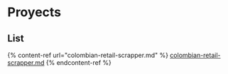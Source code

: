 # Proyects

## List

{% content-ref url="colombian-retail-scrapper.md" %}
[colombian-retail-scrapper.md](colombian-retail-scrapper.md)
{% endcontent-ref %}

